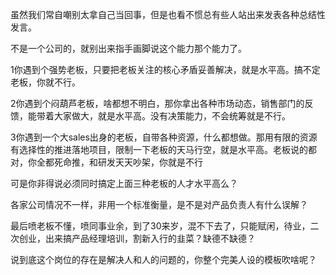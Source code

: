 虽然我们常自嘲别太拿自己当回事，但是也看不惯总有些人站出来发表各种总结性发言。

  
不是一个公司的，就别出来指手画脚说这个能力那个能力了。

1你遇到个强势老板，只要把老板关注的核心矛盾妥善解决，就是水平高。搞不定老板，你就不行。

2你遇到个闷葫芦老板，啥都想不明白，那你拿出各种市场动态，销售部门的反馈，能带着大家做大，就是水平高。没有决策能力，不会统筹就是不行。

3你遇到一个大sales出身的老板，自带各种资源，什么都想做。那用有限的资源有选择性的推进落地项目，限制一下老板的天马行空，就是水平高。老板说的都对，你全都死命推，和研发天天吵架，你就是不行

可是你非得说必须同时搞定上面三种老板的人才水平高么？

各家公司情况不一样，非用一个标准衡量，是不是对产品负责人有什么误解？

最后喷老板不懂，喷同事业余，到了30来岁，混不下去了，只能赋闲，待业，二次创业，出来搞产品经理培训，割新入行的韭菜？缺德不缺德？

说到底这个岗位的存在是解决人和人的问题的，你整个完美人设的模板吹啥呢？